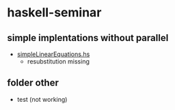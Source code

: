 # haskell-seminar

## simple implentations without parallel
* [simpleLinearEquations.hs](simpleLinearEquations.hs)
  * resubstitution missing

## folder other

* test (not working)
